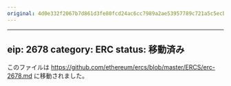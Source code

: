 ```yaml
---
original: 4d0e332f2067b7d861d3fe80fcd24ac6cc7989a2ae53957789c721a5c5ecb238
---
```


---
eip: 2678
category: ERC
status: 移動済み
---

このファイルは https://github.com/ethereum/ercs/blob/master/ERCS/erc-2678.md に移動されました。